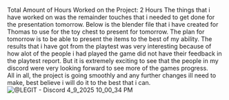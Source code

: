 Total Amount of Hours Worked on the Project: 2 Hours 
The things that i have worked on was the remainder touches that i needed to get done for the presentation tomorrow. 
Below is the blender file that i have created for Thomas to use for the toy chest to present for tomorrow. 
The plan for tomorrow is to be able to present the items to the best of my ability.  The results that i have got from the playtest was very interesting because of how alot of the people i had played the game did not have their feedback in the playtest report. 
But it is extremely exciting to see that the people in my discord were very looking forward to see more of the games progress.  
All in all, the project is going smoothly and any further changes ill need to make, best believe i will do it to the best that i can. 
![@LEGIT - Discord 4_9_2025 10_00_34 PM](https://github.com/user-attachments/assets/98de172c-955a-4c4b-8235-ee97e868c2dc)
